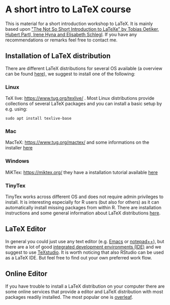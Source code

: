 # A short intro to LaTeX course

This is material for a short introduction workshop to LaTeX. It is mainly based upon ["The Not So Short Introduction to LaTeXe" by Tobias Oetiker, Hubert Partl, Irene Hyna and Elisabeth Schlegl](https://tobi.oetiker.ch/lshort/lshort.pdf). If you have any recommendations or remarks feel free to contact me.

## Installation of LaTeX distribution

There are different LaTeX distributions for several OS available (a overview can be found [here](https://www.latex-project.org/get/)), we suggest to install one of the following:

### Linux

TeX live: https://www.tug.org/texlive/ . Most Linux distributions provide collections of several LaTeX packages and you can install a basic setup by e.g. using:

```
sudo apt install texlive-base
```

### Mac

MacTeX: https://www.tug.org/mactex/ and some informations on the installer [here](https://www.tug.org/mactex/theinstaller.html)

### Windows

MiKTex: https://miktex.org/ they have a installation tutorial available [here](https://miktex.org/howto/install-miktex)

### TinyTex

TinyTex works across different OS and does not require admin privileges to install. It is interesting especially for R users (but also for others) as it can automatically install missing packages from within R. There are installation instructions and some general information about LaTeX distributions [here](https://yihui.org/tinytex/).

## LaTeX Editor

In general you could just use any text editor (e.g. [Emacs](https://www.gnu.org/software/emacs/) or [notepad++](https://notepad-plus-plus.org/downloads/)), but there are a lot of good [integrated development environments (IDE)](https://en.wikipedia.org/wiki/Integrated_development_environment) and we suggest to use [TeXstudio](https://www.texstudio.org/). It is worth noticing that also RStudio can be used as a LaTeX IDE. But feel free to find out your own preferred work flow.

## Online Editor

If you have trouble to install a LaTeX distribution on your computer there are some online services that provide a editor and LaTeX distribution with most packages readily installed. The most popular one is [overleaf](https://www.overleaf.com/).
